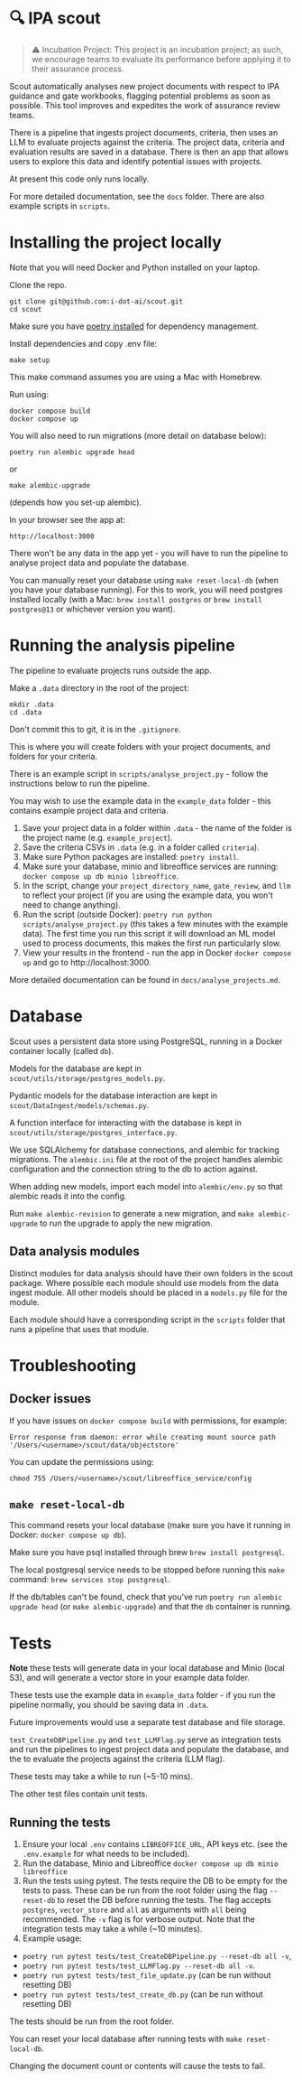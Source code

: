 #  🔍 IPA scout

> ⚠️ Incubation Project: This project is an incubation project; as such, we encourage teams to evaluate its performance before applying it to their assurance process.
> 
Scout automatically analyses new project documents with respect to IPA guidance and gate workbooks, flagging potential problems as soon as possible. This tool improves and expedites the work of assurance review teams.

There is a pipeline that ingests project documents, criteria, then uses an LLM to evaluate projects against the criteria. The project data, criteria and evaluation results are saved in a database. There is then an app that allows users to explore this data and identify potential issues with projects.

At present this code only runs locally.

For more detailed documentation, see the `docs` folder. There are also example scripts in `scripts`.


# Installing the project locally

Note that you will need Docker and Python installed on your laptop.

Clone the repo.
```
git clone git@github.com:i-dot-ai/scout.git
cd scout
```
Make sure you have [poetry installed](https://python-poetry.org/docs/) for dependency management.

Install dependencies and copy .env file: 
```
make setup
```
This make command assumes you are using a Mac with Homebrew.

Run using:
```
docker compose build
docker compose up
```

You will also need to run migrations (more detail on database below):
```
poetry run alembic upgrade head
```
or 
```
make alembic-upgrade
```
(depends how you set-up alembic).

In your browser see the app at: 
```
http://localhost:3000
```

There won't be any data in the app yet - you will have to run the pipeline to analyse project data and populate the database. 

You can manually reset your database using `make reset-local-db` (when you have your database running). For this to work, you will need postgres installed locally (with a Mac: `brew install postgres` or `brew install postgres@13` or whichever version you want).


# Running the analysis pipeline

The pipeline to evaluate projects runs outside the app.

Make a `.data` directory in the root of the project: 
```
mkdir .data
cd .data
```
Don't commit this to git, it is in the `.gitignore`.

This is where you will create folders with your project documents, and folders for your criteria.

There is an example script in `scripts/analyse_project.py` - follow the instructions below to run the pipeline.

You may wish to use the example data in the `example_data` folder - this contains example project data and criteria.

1. Save your project data in a folder within `.data` - the name of the folder is the project name (e.g. `example_project`).
2. Save the criteria CSVs in `.data` (e.g. in a folder called `criteria`).
3. Make sure Python packages are installed: `poetry install`.
4. Make sure your database, minio and libreoffice services are running: `docker compose up db minio libreoffice`.
5. In the script, change your `project_directory_name`, `gate_review`, and `llm` to reflect your project (if you are using the example data, you won't need to change anything).
6. Run the script (outside Docker): `poetry run python scripts/analyse_project.py` (this takes a few minutes with the example data). The first time you run this script it will download an ML model used to process documents, this makes the first run particularly slow.
7. View your results in the frontend - run the app in Docker `docker compose up` and go to http://localhost:3000.

More detailed documentation can be found in `docs/analyse_projects.md`.


# Database

Scout uses a persistent data store using PostgreSQL, running in a Docker container locally (called `db`).

Models for the database are kept in `scout/utils/storage/postgres_models.py`.

Pydantic models for the database interaction are kept in `scout/DataIngest/models/schemas.py`.

A function interface for interacting with the database is kept in `scout/utils/storage/postgres_interface.py`.

We use SQLAlchemy for database connections, and alembic for tracking migrations. The `alembic.ini` file at the root of the project handles alembic configuration and the connection string to the db to action against.

When adding new models, import each model into `alembic/env.py` so that alembic reads it into the config.

Run `make alembic-revision` to generate a new migration, and `make alembic-upgrade` to run the upgrade to apply the new migration.


## Data analysis modules

Distinct modules for data analysis should have their own folders in the scout package. Where possible each module should use models from the data ingest module. All other models should be placed in a `models.py` file for the module.

Each module should have a corresponding script in the `scripts` folder that runs a pipeline that uses that module.


# Troubleshooting

## Docker issues
If you have issues on `docker compose build` with permissions, for example:
```
Error response from daemon: error while creating mount source path '/Users/<username>/scout/data/objectstore'
```

You can update the permissions using:
```
chmod 755 /Users/<username>/scout/libreoffice_service/config
```

## `make reset-local-db`

This command resets your local database (make sure you have it running in Docker: `docker compose up db`).

Make sure you have psql installed through brew `brew install postgresql`. 

The local postgresql service needs to be stopped before running this `make` command: `brew services stop postgresql`.

If the db/tables can't be found, check that you've run `poetry run alembic upgrade head` (or `make alembic-upgrade`) and that the `db` container is running.


# Tests

**Note** these tests will generate data in your local database and Minio (local S3), and will generate a vector store in your example data folder.

These tests use the example data in `example_data` folder - if you run the pipeline normally, you should be saving data in `.data`.

Future improvements would use a separate test database and file storage.

`test_CreateDBPipeline.py` and `test_LLMFlag.py` serve as integration tests and run the pipelines to ingest project data and populate the database, and the to evaluate the projects against the criteria (LLM flag).

These tests may take a while to run (~5-10 mins).

The other test files contain unit tests.

## Running the tests

1. Ensure your local `.env` contains `LIBREOFFICE_URL`, API keys etc. (see the `.env.example` for what needs to be included).
2. Run the database, Minio and Libreoffice `docker compose up db minio libreoffice`
3. Run the tests using pytest. The tests require the DB to be empty for the tests to pass. These can be run from the root folder using the flag `--reset-db` to reset the DB before running the tests. The flag accepts `postgres`, `vector_store` and `all` as arguments with `all` being recommended. The `-v` flag is for verbose output. Note that the integration tests may take a while (~10 minutes).
4. Example usage: 
- `poetry run pytest tests/test_CreateDBPipeline.py --reset-db all -v`, 
- `poetry run pytest tests/test_LLMFlag.py --reset-db all -v`. 
- `poetry run pytest tests/test_file_update.py` (can be run without resetting DB)
- `poetry run pytest tests/test_create_db.py` (can be run without resetting DB)

The tests should be run from the root folder.

You can reset your local database after running tests with `make reset-local-db`.

Changing the document count or contents will cause the tests to fail.

